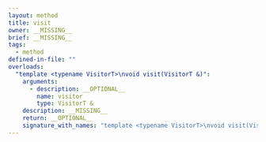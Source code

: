```yaml
---
layout: method
title: visit
owner: __MISSING__
brief: __MISSING__
tags:
  - method
defined-in-file: ""
overloads:
  "template <typename VisitorT>\nvoid visit(VisitorT &)":
    arguments:
      - description: __OPTIONAL__
        name: visitor
        type: VisitorT &
    description: __MISSING__
    return: __OPTIONAL__
    signature_with_names: "template <typename VisitorT>\nvoid visit(VisitorT & visitor)"
---
```

